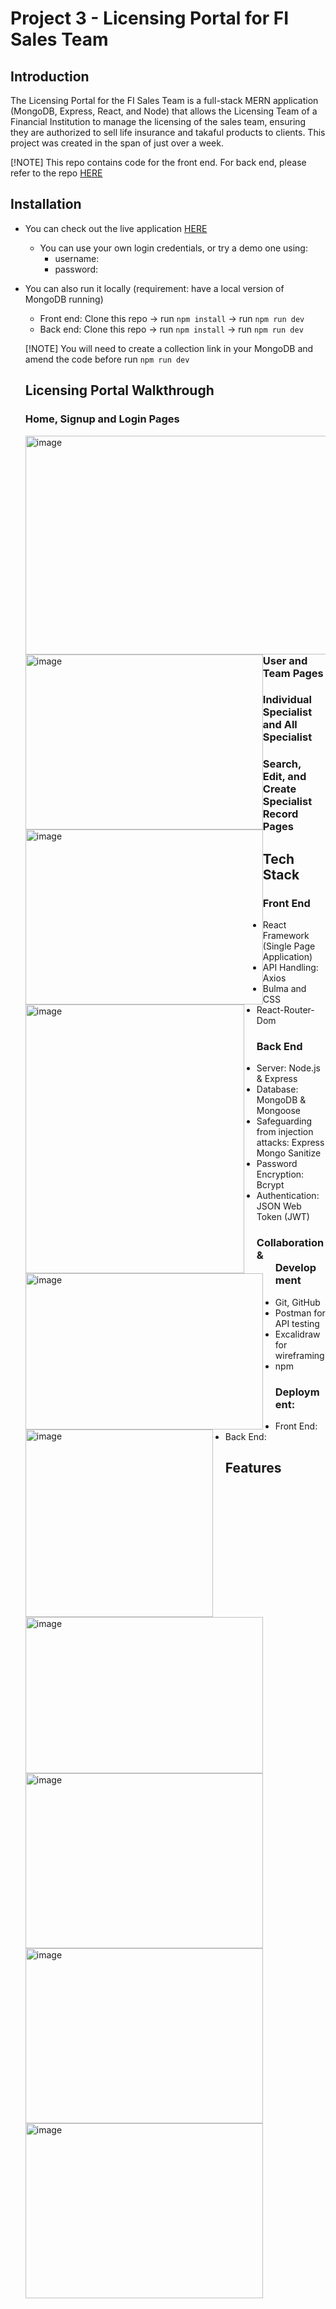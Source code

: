 # Project 3 - Licensing Portal for FI Sales Team

## Introduction

The Licensing Portal for the FI Sales Team is a full-stack MERN application (MongoDB, Express, React, and Node) that allows the Licensing Team of a Financial Institution to manage the licensing of the sales team, ensuring they are authorized to sell life insurance and takaful products to clients. This project was created in the span of just over a week.

[!NOTE] This repo contains code for the front end. For back end, please refer to the repo [HERE](https://github.com/normanKL/project-3-licensing-portal-BE)

## Installation

* You can check out the live application [HERE]()
  - You can use your own login credentials, or try a demo one using:
    - username:
    - password:

* You can also run it locally (requirement: have a local version of MongoDB running)
  - Front end: Clone this repo -> run `npm install` -> run `npm run dev`
  - Back end: Clone this repo -> run `npm install` -> run `npm run dev`

  [!NOTE] You will need to create a collection link in your MongoDB and amend the code before run `npm run dev`

  ## Licensing Portal Walkthrough 

  ### Home, Signup and Login Pages
  
  <img src="https://github.com/user-attachments/assets/7de17db3-2bdf-4794-8c34-95233364ac64" alt="image" height = "350" width="550" style="float: left; margin-right: 20px;" />
  <img src="https://github.com/user-attachments/assets/9dfcab72-1d58-417b-a748-6d392692c57c" alt="image" height = "280" width="380" style="float: left; margin-right: 0px;" />
  <img src="https://github.com/user-attachments/assets/b4c95387-21a6-43cc-b84c-dffa373ec7ee" alt="image" height = "280" width="380" style="float: left; margin-right: 0px;" />

  ### User and Team Pages

  <img src="https://github.com/user-attachments/assets/902f9252-97f5-4b33-a244-2559d755cbc0" alt="image" height = "430" width="350" style="float: left; margin-right: 20px;" />
  <img src="https://github.com/user-attachments/assets/4a60c9bf-e7a9-4492-9c07-8d7c223ff54f" alt="image" height = "250" width="380" style="float: left; margin-right: 20px;" />

   ### Individual Specialist and All Specialist 

  <img src="https://github.com/user-attachments/assets/cab5e11f-9f6e-47ad-8440-ba8e09a2cd88" alt="image" height = "300" width="300" style="float: left; margin-right: 20px;" />
  <img src="https://github.com/user-attachments/assets/5ac5f183-bc18-4fa6-89c0-624aed4ea8f1" alt="image" height = "250" width="380"  style="float: left; margin-right: 20px;" />
  
  ### Search, Edit, and Create Specialist Record Pages

  <img src="https://github.com/user-attachments/assets/6e6cd003-3108-4136-b28d-43d8e5a4a18f" alt="image" height = "280" width="380" style="float: left; margin-right: 20px;" />
  <img src="https://github.com/user-attachments/assets/d581190a-1342-445c-aeb8-908e983e8158" alt="image" height = "280" width="380" style="float: left; margin-right: 20px;" />
  <img src="https://github.com/user-attachments/assets/d3074f55-7698-4586-b7fd-28c67d74c287" alt="image" height = "280" width="380" style="float: left; margin-right: 20px;" />

 ## Tech Stack

  ### Front End
  * React Framework (Single Page Application)
  * API Handling: Axios
  * Bulma and CSS
  * React-Router-Dom
    
  ### Back End
  * Server: Node.js & Express
  * Database: MongoDB & Mongoose
  * Safeguarding from injection attacks: Express Mongo Sanitize
  * Password Encryption: Bcrypt
  * Authentication: JSON Web Token (JWT)
    
  ### Collaboration & Development
  * Git, GitHub
  * Postman for API testing
  * Excalidraw for wireframing
  * npm
    
  ### Deployment:
  * Front End: 
  * Back End:
    
## Features

  


